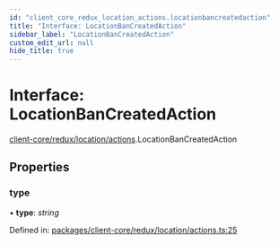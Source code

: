 ```yaml
---
id: "client_core_redux_location_actions.locationbancreatedaction"
title: "Interface: LocationBanCreatedAction"
sidebar_label: "LocationBanCreatedAction"
custom_edit_url: null
hide_title: true
---
```


# Interface: LocationBanCreatedAction

[client-core/redux/location/actions](../modules/client_core_redux_location_actions.md).LocationBanCreatedAction

## Properties

### type

• **type**: *string*

Defined in: [packages/client-core/redux/location/actions.ts:25](https://github.com/xr3ngine/xr3ngine/blob/9d253dc38/packages/client-core/redux/location/actions.ts#L25)
